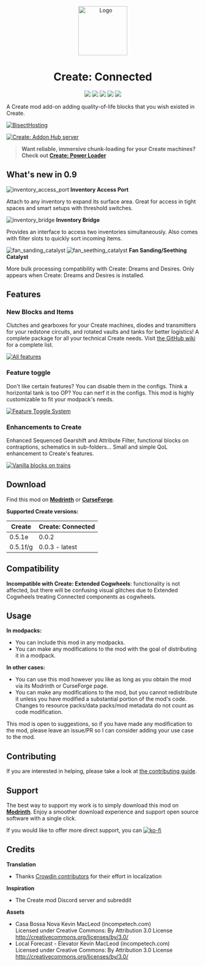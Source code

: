 <p align="center"><img src="https://raw.githubusercontent.com/hlysine/create_connected/main/src/main/resources/create_connected_icon.png" alt="Logo" width="128"></p>

<h1 align="center">Create: Connected</h1>

<p align="center">
<a title="Supported versions" target="_blank" href="https://modrinth.com/mod/create-connected/"><img src="https://cf.way2muchnoise.eu/versions/947914_all.svg"></a>
<a title="Modrinth" target="_blank" href="https://modrinth.com/mod/create-connected/"><img src="https://img.shields.io/modrinth/dt/Vg5TIO6d?style=flat&label=Modrinth"></a>
<a title="CurseForge" target="_blank" href="https://www.curseforge.com/minecraft/mc-mods/create-connected"><img src="https://img.shields.io/curseforge/dt/947914?style=flat&label=CurseForge"></a>
<a title="Crowdin" target="_blank" href="https://crowdin.com/project/create-connected-mod"><img src="https://badges.crowdin.net/create-connected-mod/localized.svg"></a>
<a title="Discord" target="_blank" href="https://discord.gg/3AvrppcgG3"><img src="https://discordapp.com/api/guilds/891929048895356948/widget.png?style=shield"></a>
</p>

A Create mod add-on adding quality-of-life blocks that you wish existed in Create.

[![BisectHosting](https://www.bisecthosting.com/partners/custom-banners/cd02548b-be01-4a01-b707-ffcb913f5299.webp)](https://bisecthosting.com/lysine)

[![Create: Addon Hub server](https://discordapp.com/api/guilds/891929048895356948/widget.png?style=banner2)](https://discord.gg/3AvrppcgG3)

> **Want reliable, immersive chunk-loading for your Create machines? Check
out [Create: Power Loader](https://modrinth.com/mod/create-power-loader)**

## What's new in 0.9

![inventory_access_port](https://github.com/user-attachments/assets/71f730ec-55d2-44a7-bb2e-435a9253caa1) **Inventory Access Port**

Attach to any inventory to expand its surface area. Great for access in tight spaces and smart setups with threshold switches.

![inventory_bridge](https://github.com/user-attachments/assets/bc83cd73-ef69-43ee-9938-f714aaddb9b6) **Inventory Bridge**

Provides an interface to access two inventories simultaneously. Also comes with filter slots to quickly sort incoming items.

![fan_sanding_catalyst](https://github.com/user-attachments/assets/af9ae49c-7110-43d0-80f0-61f5079e6814) ![fan_seething_catalyst](https://github.com/user-attachments/assets/5c4f35dc-4ab1-4dde-854e-40928e3a8a5c) **Fan Sanding/Seething Catalyst**

More bulk processing compatibility with Create: Dreams and Desires. Only appears when Create: Dreams and Desires is installed.

## Features

### New Blocks and Items

Clutches and gearboxes for your Create machines, diodes and transmitters for your redstone circuits, and rotated vaults and tanks for better logistics!
A complete package for all your technical Create needs. Visit [the GitHub wiki](https://github.com/hlysine/create_connected/wiki/New-Features) for a complete list.

[![All features](https://cdn.modrinth.com/data/Vg5TIO6d/images/897c4d67eae94a366c49782ddb1654c5a6e383c5.png)](https://github.com/hlysine/create_connected/wiki/New-Features)

### Feature toggle

Don't like certain features? You can disable them in the configs. Think a horizontal tank is too OP? You can nerf it in the configs. This mod is highly customizable to fit your modpack's needs.

[![Feature Toggle System](https://cdn.modrinth.com/data/Vg5TIO6d/images/d74a9a1a353caee83b0d5dc69c60305a14699d3a.png)](https://github.com/hlysine/create_connected/wiki/Configs)

### Enhancements to Create

Enhanced Sequenced Gearshift and Attribute Filter, functional blocks on contraptions, schematics in sub-folders...
Small and simple QoL enhancement to Create's features.

[![Vanilla blocks on trains](https://github.com/hlysine/create_connected/assets/25472513/31d7c32e-0cc1-4238-a220-315d8269810f)](https://github.com/hlysine/create_connected/wiki/Create-Enhancements)

## Download

Find this mod on [**Modrinth**](https://modrinth.com/mod/create-connected) or
[**CurseForge**](https://legacy.curseforge.com/minecraft/mc-mods/create-connected).

**Supported Create versions:**

| Create   | Create: Connected |
|----------|-------------------|
| 0.5.1e   | 0.0.2             |
| 0.5.1f/g | 0.0.3 - latest    |

## Compatibility

**Incompatible with Create: Extended Cogwheels**: functionality is not affected, but there will be confusing visual
glitches due to Extended Cogwheels treating Connected components as cogwheels.

## Usage

**In modpacks:**

- You can include this mod in any modpacks.
- You can make any modifications to the mod with the goal of distributing it in a modpack.

**In other cases:**

- You can use this mod however you like as long as you obtain the mod via its Modrinth or CurseForge page.
- You can make any modifications to the mod, but you cannot redistribute it unless you have modified a substantial
  portion of the mod's code. Changes to resource packs/data packs/mod metadata do not count as code modification.

This mod is open to suggestions, so if you have made any modification to the mod, please leave an issue/PR so I can
consider adding your use case to the mod.

## Contributing

If you are interested in helping, please take a look
at [the contributing guide](https://github.com/hlysine/create_connected/blob/main/CONTRIBUTING.md).

## Support

The best way to support my work is to simply download this mod on [**Modrinth**](https://modrinth.com/mod/create-connected).
Enjoy a smoother download experience and support open source software with a single click.

If you would like to offer more direct support, you
can [![ko-fi](https://ko-fi.com/img/githubbutton_sm.svg)](https://ko-fi.com/O4O2TL8YV)

## Credits

**Translation**

- Thanks [Crowdin contributors](https://crowdin.com/project/create-connected-mod/reports/top-members) for their effort
  in localization

**Inspiration**

- The Create mod Discord server and subreddit

**Assets**

- Casa Bossa Nova Kevin MacLeod (incompetech.com)<br>
  Licensed under Creative Commons: By Attribution 3.0 License<br>
  http://creativecommons.org/licenses/by/3.0/
- Local Forecast - Elevator Kevin MacLeod (incompetech.com)<br>
  Licensed under Creative Commons: By Attribution 3.0 License<br>
  http://creativecommons.org/licenses/by/3.0/

